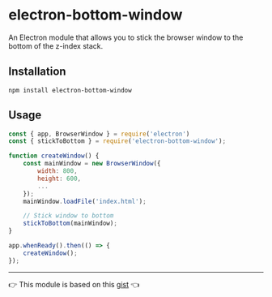 # electron-bottom-window

An Electron module that allows you to stick the browser window to the bottom of the z-index stack.

## Installation

```
npm install electron-bottom-window
```

## Usage

```javascript
const { app, BrowserWindow } = require('electron')
const { stickToBottom } = require('electron-bottom-window');

function createWindow() {
    const mainWindow = new BrowserWindow({
        width: 800,
        height: 600,
        ...
    });
    mainWindow.loadFile('index.html');

    // Stick window to bottom
    stickToBottom(mainWindow);
}

app.whenReady().then(() => {
	createWindow(); 
});
```

----

:point_right: This module is based on this <a href="https://gist.github.com/lowfront/528a658d25e4357c07c8ea4f1b2cb46c">gist</a> :point_left: